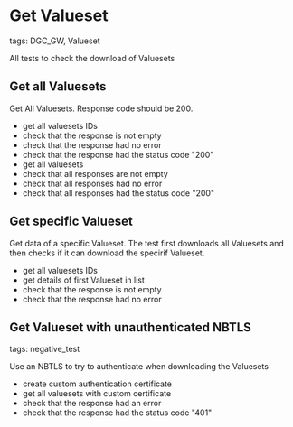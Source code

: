 # Get Valueset

tags: DGC_GW, Valueset

All tests to check the download of Valuesets

## Get all Valuesets

Get All Valuesets. Response code should be 200.

* get all valuesets IDs
* check that the response is not empty
* check that the response had no error
* check that the response had the status code "200"
* get all valuesets
* check that all responses are not empty
* check that all responses had no error
* check that all responses had the status code "200"

## Get specific Valueset

Get data of a specific Valueset. The test first downloads all Valuesets and then checks if it can download the specirif Valueset.

* get all valuesets IDs
* get details of first Valueset in list
* check that the response is not empty
* check that the response had no error

## Get Valueset with unauthenticated NBTLS

tags: negative_test

Use an NBTLS to try to authenticate when downloading the Valuesets

* create custom authentication certificate
* get all valuesets with custom certificate
* check that the response had an error
* check that the response had the status code "401"
